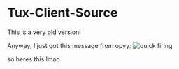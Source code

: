 # Tux-Client-Source
This is a very old version!

Anyway, I just got this message from opyy:
![quick firing](https://pays.host/uploads/2111dc9e-5a74-4144-b268-d80f07250e29/gIo716QH.png)

so heres this lmao

